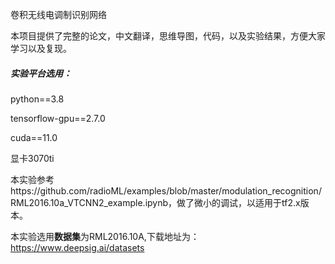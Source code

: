 卷积无线电调制识别网络

本项目提供了完整的论文，中文翻译，思维导图，代码，以及实验结果，方便大家学习以及复现。

##### 实验平台选用：

python==3.8

tensorflow-gpu==2.7.0

cuda==11.0

显卡3070ti



本实验参考https://github.com/radioML/examples/blob/master/modulation_recognition/RML2016.10a_VTCNN2_example.ipynb，做了微小的调试，以适用于tf2.x版本。

本实验选用**数据集**为RML2016.10A,下载地址为：https://www.deepsig.ai/datasets
